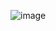 ![image](https://github.com/BernardoParrales/calculadora_python_mvc/assets/127760229/80cd9cc1-901f-4c25-89eb-05a1fdd593d6)

